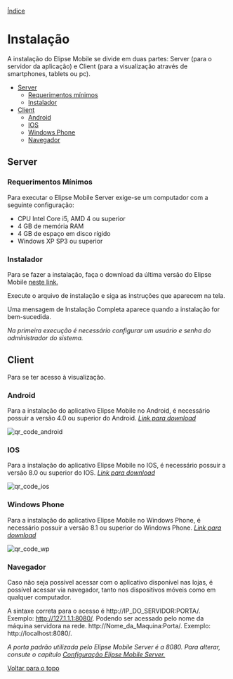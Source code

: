 [Índice](README.md#manual-elipse-mobile)

# Instalação

A instalação do Elipse Mobile se divide em duas partes: Server (para o servidor da aplicação) e Client (para a visualização através de smartphones, tablets ou pc).

  - [Server](install.md#server)
    - [Requerimentos mínimos](install.md#requerimentos-mínimos)
    - [Instalador](install.md#instalador)
  - [Client](install.md#client)
    - [Android](install.md#android)
    - [IOS](install.md#ios)
    - [Windows Phone](install.md#windows-phone)
    - [Navegador](install.md#navegador)

## Server
 
### Requerimentos Mínimos
 
 Para executar o Elipse Mobile Server exige-se um computador com a seguinte configuração:

* CPU Intel Core i5, AMD 4 ou superior 
* 4 GB de memória RAM 
* 4 GB de espaço em disco rígido
* Windows XP SP3 ou superior

### Instalador
 
 Para se fazer a instalação, faça o download da última versão do Elipse Mobile [neste link.](https://www.elipse.com.br/downloads/?cat=64&key=&language=ptbr)
 
Execute o arquivo de instalação e siga as instruções que aparecem na tela. 

Uma mensagem de Instalação Completa aparece quando a instalação for bem-sucedida.
 
 *Na primeira execução é necessário configurar um usuário e senha do administrador do sistema.*
 
  
## Client
 
  Para se ter acesso à visualização.
  
### Android
   Para a instalação do aplicativo Elipse Mobile no Android, é necessário possuir a versão 4.0 ou superior do Android.
    *[Link para download](https://play.google.com/store/apps/details?id=com.elipse.mobile&hl=pt_BR)*
      
![qr_code_android](https://cloud.githubusercontent.com/assets/26389485/23900691/f0c0d2ec-0898-11e7-9ac8-86843378195e.png)
   
### IOS
  Para a instalação do aplicativo Elipse Mobile no IOS, é necessário possuir a versão 8.0 ou superior do IOS.
   *[Link para download](https://itunes.apple.com/br/app/elipse-mobile/id855194610?mt=8)*
   
![qr_code_ios](https://cloud.githubusercontent.com/assets/26389485/23900995/151a636e-089a-11e7-817f-a9d2684b7aa5.png)
  
### Windows Phone
  Para a instalação do aplicativo Elipse Mobile no Windows Phone, é necessário possuir a versão 8.1 ou superior do Windows Phone.
   *[Link para download](https://www.microsoft.com/pt-br/store/p/elipse-mobile/9wzdncrdh16c)*

![qr_code_wp](https://cloud.githubusercontent.com/assets/26389485/23900999/188d8986-089a-11e7-95c9-4b7bdbb491c6.png)

### Navegador

  Caso não seja possível acessar com o aplicativo disponível nas lojas, é possível acessar via navegador, tanto nos dispositivos móveis como em qualquer computador.
  
  A sintaxe correta para o acesso é http://IP_DO_SERVIDOR:PORTA/. Exemplo: http://127.1.1.1:8080/.
  Podendo ser acessado pelo nome da máquina servidora na rede. http://Nome_da_Maquina:Porta/. Exemplo: http://localhost:8080/.
  
  *A porta padrão utilizada pelo Elipse Mobile Server é a 8080. Para alterar, consute o capítulo [Configuração Elipse Mobile Server.](config_server.md#portas)*

[Voltar para o topo](install.md)
